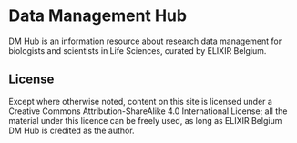 # Data Management Hub

DM Hub is an information resource about research data management for biologists and scientists in Life Sciences, curated by ELIXIR Belgium.

## License

Except where otherwise noted, content on this site is licensed under a Creative Commons Attribution-ShareAlike 4.0 International License; all the material under this licence can be freely used, as long as ELIXIR Belgium DM Hub is credited as the author.
